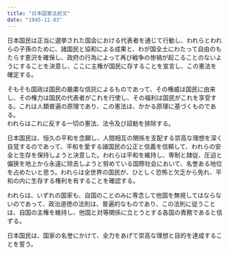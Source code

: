 ```yaml
---
title: "日本国憲法前文"
date: "1945-11-03"
---
```


日本国民は正当に選挙された国会における代表者を通じて行動し、われらとわれらの子孫のために、諸国民と協和による成果と、わが国全土にわたって自由のもたらす恵沢を確保し、政府の行為によって再び戦争の惨禍が起こることのないようにすることを決意し、ここに主権が国民に存することを宣言し、この憲法を確定する。

そもそも国政は国民の厳粛な信託によるものであって、その権威は国民に由来し、その権力は国民の代表者がこれを行使し、その福利は国民がこれを享受する。これは人類普遍の原理であり、この憲法は、かかる原理に基づくものである。  
われらはこれに反する一切の憲法、法令及び詔勅を排除する。

日本国民は、恒久の平和を念願し、人間相互の関係を支配する崇高な理想を深く自覚するのであって、平和を愛する諸国民の公正と信義を信頼して、われらの安全と生存を保持しようと決意した。われらは平和を維持し、専制と隷従、圧迫と偏狭を地上から永遠に除去しようと努めている国際社会において、名誉ある地位を占めたいと思う。われらは全世界の国民が、ひとしく恐怖と欠乏から免れ、平和の内に生存する権利を有することを確認する。

われらは、いずれの国家も、自国のことのみに専念して他国を無視してはならないのであって、政治道徳の法則は、普遍的なものであり、この法則に従うことは、自国の主権を維持し、他国と対等関係に立とうとする各国の責務であると信ずる。

日本国民は、国家の名誉にかけて、全力をあげて崇高な理想と目的を達成することを誓う。